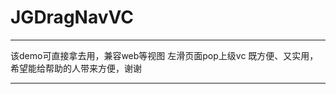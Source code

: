 # JGDragNavVC

********************************************************

该demo可直接拿去用，兼容web等视图
左滑页面pop上级vc 
既方便、又实用，希望能给帮助的人带来方便，谢谢

********************************************************
